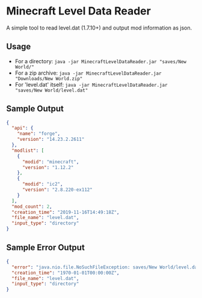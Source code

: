 # Minecraft Level Data Reader

A simple tool to read level.dat (1.7.10+) and output mod information as json.

## Usage

* For a directory: `java -jar MinecraftLevelDataReader.jar "saves/New World/"`
* For a zip archive: `java -jar MinecraftLevelDataReader.jar "Downloads/New World.zip"`
* For 'level.dat' itself: `java -jar MinecraftLevelDataReader.jar "saves/New World/level.dat"`

## Sample Output

```json
{
  "api": {
    "name": "forge",
    "version": "14.23.2.2611"
  },
  "modlist": [
    {
      "modid": "minecraft",
      "version": "1.12.2"
    },
    {
      "modid": "ic2",
      "version": "2.8.220-ex112"
    }
  ],
  "mod_count": 2,
  "creation_time": "2019-11-16T14:49:18Z",
  "file_name": "level.dat",
  "input_type": "directory"
}
```

## Sample Error Output

```json
{
  "error": "java.nio.file.NoSuchFileException: saves/New World/level.dat",
  "creation_time": "1970-01-01T00:00:00Z",
  "file_name": "level.dat",
  "input_type": "directory"
}
```
